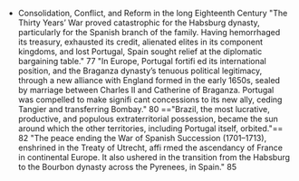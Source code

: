 - Consolidation, Conflict, and Reform in the long Eighteenth Century
"The Thirty Years’ War proved catastrophic for the Habsburg dynasty, particularly for the Spanish branch of the family. Having hemorrhaged its treasury, exhausted its credit, alienated elites in its component kingdoms, and lost Portugal, Spain sought relief at the diplomatic bargaining table." 77
"In Europe, Portugal fortifi ed its international position, and
the Braganza dynasty’s tenuous political legitimacy, through a new alliance with England formed in the early 1650s, sealed by marriage between Charles II and Catherine of Braganza. Portugal was compelled to make signifi cant concessions to its new ally, ceding Tangier and transferring Bombay." 80
=="Brazil, the most lucrative, productive, and populous
extraterritorial possession, became the sun around which the other territories, including Portugal itself, orbited."== 82
"The peace ending the War of Spanish Succession (1701–1713),
enshrined in the Treaty of Utrecht, affi rmed the ascendancy of France in continental Europe. It also ushered in the transition from the Habsburg to the Bourbon dynasty across the Pyrenees, in Spain." 85

